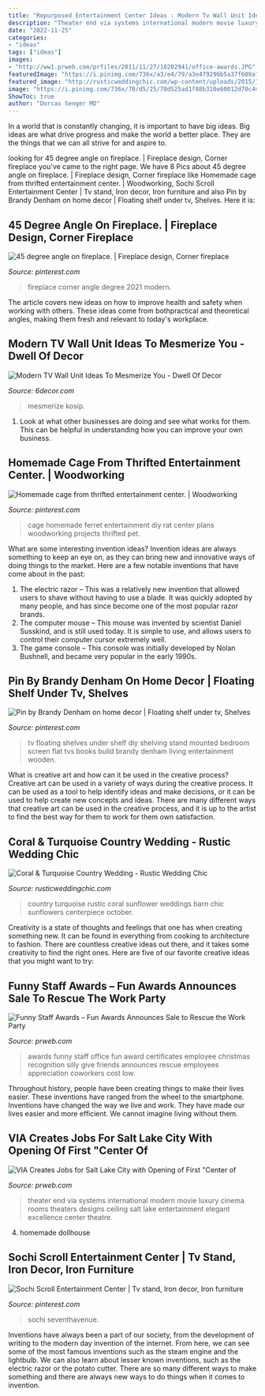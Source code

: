 ```yaml
---
title: "Repurposed Entertainment Center Ideas : Modern Tv Wall Unit Ideas To Mesmerize You"
description: "Theater end via systems international modern movie luxury cinema rooms theaters designs ceiling salt lake entertainment elegant excellence center theatre"
date: "2022-11-25"
categories:
- "ideas"
tags: ["ideas"]
images:
- "http://ww1.prweb.com/prfiles/2011/11/27/10202941/office-awards.JPG"
featuredImage: "https://i.pinimg.com/736x/a3/e4/79/a3e479296b5a37f609a7fa82821c2cb7--degree-angle-angles.jpg"
featured_image: "http://rusticweddingchic.com/wp-content/uploads/2015/10/Zak_Zak_Eureka_Photography_TwistedRanchWeddingPhotography53_low.jpg"
image: "https://i.pinimg.com/736x/70/d5/25/70d525ad1f88b310e60012d70c4d4d1e--tv-shelving-shelving-ideas.jpg"
ShowToc: true
author: "Dorcas Senger MD"
---
```



In a world that is constantly changing, it is important to have big ideas. Big ideas are what drive progress and make the world a better place. They are the things that we can all strive for and aspire to.

	

		
looking for 45 degree angle on fireplace. | Fireplace design, Corner fireplace you've came to the right page. We have 8 Pics about 45 degree angle on fireplace. | Fireplace design, Corner fireplace like Homemade cage from thrifted entertainment center. | Woodworking, Sochi Scroll Entertainment Center | Tv stand, Iron decor, Iron furniture and also Pin by Brandy Denham on home decor | Floating shelf under tv, Shelves. Here it is:
		
    
## 45 Degree Angle On Fireplace. | Fireplace Design, Corner Fireplace

<img loading=lazy src="https://i.pinimg.com/736x/a3/e4/79/a3e479296b5a37f609a7fa82821c2cb7--degree-angle-angles.jpg" onerror="this.onerror=null;this.src='https://tse2.mm.bing.net/th?id=OIP.M0oNNtU9hUYSwG50yl4RQAHaMJ&amp;pid=15.1';" alt="45 degree angle on fireplace. | Fireplace design, Corner fireplace">

_Source: pinterest.com_

>fireplace corner angle degree 2021 modern. 

	

The article covers new ideas on how to improve health and safety when working with others. These ideas come from bothpractical and theoretical angles, making them fresh and relevant to today's workplace.

    
## Modern TV Wall Unit Ideas To Mesmerize You - Dwell Of Decor

<img loading=lazy src="https://4.bp.blogspot.com/-eJzzibCuiSs/V5VIFm4-3fI/AAAAAAAApLo/HgFwSne0shYSUeakZCmq7Bnqjz-NahKWACLcB/s1600/8.jpg" onerror="this.onerror=null;this.src='https://tse4.mm.bing.net/th?id=OIP.GZ5s64EGGuTLDOoR6P1vOwHaHa&amp;pid=15.1';" alt="Modern TV Wall Unit Ideas To Mesmerize You - Dwell Of Decor">

_Source: 6decor.com_

>mesmerize kosip. 

	

1. Look at what other businesses are doing and see what works for them. This can be helpful in understanding how you can improve your own business. 

    
## Homemade Cage From Thrifted Entertainment Center. | Woodworking

<img loading=lazy src="https://i.pinimg.com/736x/ff/bf/c2/ffbfc28345e9d1a514caed357fb5ad28--entertainment-centers-ferret-cage.jpg" onerror="this.onerror=null;this.src='https://tse2.mm.bing.net/th?id=OIP.FVjjdHkMw442tfM16E0VgwHaKq&amp;pid=15.1';" alt="Homemade cage from thrifted entertainment center. | Woodworking">

_Source: pinterest.com_

>cage homemade ferret entertainment diy rat center plans woodworking projects thrifted pet. 

	

What are some interesting invention ideas?
Invention ideas are always something to keep an eye on, as they can bring new and innovative ways of doing things to the market. Here are a few notable inventions that have come about in the past: 
1. The electric razor – This was a relatively new invention that allowed users to shave without having to use a blade. It was quickly adopted by many people, and has since become one of the most popular razor brands. 
2. The computer mouse – This mouse was invented by scientist Daniel Susskind, and is still used today. It is simple to use, and allows users to control their computer cursor extremely well. 
3. The game console – This console was initially developed by Nolan Bushnell, and became very popular in the early 1990s.

    
## Pin By Brandy Denham On Home Decor | Floating Shelf Under Tv, Shelves

<img loading=lazy src="https://i.pinimg.com/736x/70/d5/25/70d525ad1f88b310e60012d70c4d4d1e--tv-shelving-shelving-ideas.jpg" onerror="this.onerror=null;this.src='https://tse2.mm.bing.net/th?id=OIP.w1qCk7DxOKq0BC4zOC3TOAHaJ6&amp;pid=15.1';" alt="Pin by Brandy Denham on home decor | Floating shelf under tv, Shelves">

_Source: pinterest.com_

>tv floating shelves under shelf diy shelving stand mounted bedroom screen flat tvs books build brandy denham living entertainment wooden. 

	

What is creative art and how can it be used in the creative process?
Creative art can be used in a variety of ways during the creative process. It can be used as a tool to help identify ideas and make decisions, or it can be used to help create new concepts and ideas. There are many different ways that creative art can be used in the creative process, and it is up to the artist to find the best way for them to work for them own satisfaction.

    
## Coral &amp; Turquoise Country Wedding - Rustic Wedding Chic

<img loading=lazy src="http://rusticweddingchic.com/wp-content/uploads/2015/10/Zak_Zak_Eureka_Photography_TwistedRanchWeddingPhotography53_low.jpg" onerror="this.onerror=null;this.src='https://tse3.mm.bing.net/th?id=OIP.hEgJbHqrTeLsT1aX4QsocQHaLH&amp;pid=15.1';" alt="Coral &amp; Turquoise Country Wedding - Rustic Wedding Chic">

_Source: rusticweddingchic.com_

>country turquoise rustic coral sunflower weddings barn chic sunflowers centerpiece october. 

	

Creativity is a state of thoughts and feelings that one has when creating something new. It can be found in everything from cooking to architecture to fashion. There are countless creative ideas out there, and it takes some creativity to find the right ones. Here are five of our favorite creative ideas that you might want to try: 

    
## Funny Staff Awards – Fun Awards Announces Sale To Rescue The Work Party

<img loading=lazy src="http://ww1.prweb.com/prfiles/2011/11/27/10202941/office-awards.JPG" onerror="this.onerror=null;this.src='https://tse3.mm.bing.net/th?id=OIP.Mr-TuhsIPEa6Q2Rc-NJs0wHaFj&amp;pid=15.1';" alt="Funny Staff Awards – Fun Awards Announces Sale to Rescue the Work Party">

_Source: prweb.com_

>awards funny staff office fun award certificates employee christmas recognition silly give friends announces rescue employees appreciation coworkers cost low. 

	

Throughout history, people have been creating things to make their lives easier. These inventions have ranged from the wheel to the smartphone. Inventions have changed the way we live and work. They have made our lives easier and more efficient. We cannot imagine living without them.

    
## VIA Creates Jobs For Salt Lake City With Opening Of First &quot;Center Of

<img loading=lazy src="http://ww1.prweb.com/prfiles/2014/03/07/11648419/high-end-home-theater-system-by-VIA-International.jpg" onerror="this.onerror=null;this.src='https://tse2.mm.bing.net/th?id=OIP.qSMxlPTGpW1SU-KdCM12dQHaF6&amp;pid=15.1';" alt="VIA Creates Jobs for Salt Lake City with Opening of First &quot;Center of">

_Source: prweb.com_

>theater end via systems international modern movie luxury cinema rooms theaters designs ceiling salt lake entertainment elegant excellence center theatre. 

	

4. homemade dollhouse

    
## Sochi Scroll Entertainment Center | Tv Stand, Iron Decor, Iron Furniture

<img loading=lazy src="https://i.pinimg.com/736x/0f/67/85/0f6785e9670e6bbfb8f255c403cbbdf3--black-entertainment-centers-tv-stands.jpg" onerror="this.onerror=null;this.src='https://tse4.mm.bing.net/th?id=OIP.BVTCBH4ts245yRWTbVE5jAAAAA&amp;pid=15.1';" alt="Sochi Scroll Entertainment Center | Tv stand, Iron decor, Iron furniture">

_Source: pinterest.com_

>sochi seventhavenue. 

	

Inventions have always been a part of our society, from the development of writing to the modern day invention of the internet. From here, we can see some of the most famous inventions such as the steam engine and the lightbulb. We can also learn about lesser known inventions, such as the electric razor or the potato cutter. There are so many different ways to make something and there are always new ways to do things when it comes to invention.

